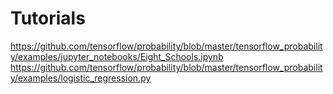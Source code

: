 # Tutorials
https://github.com/tensorflow/probability/blob/master/tensorflow_probability/examples/jupyter_notebooks/Eight_Schools.ipynb
https://github.com/tensorflow/probability/blob/master/tensorflow_probability/examples/logistic_regression.py